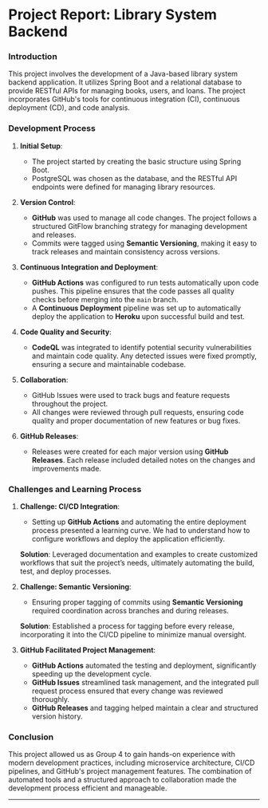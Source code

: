 # Project Report: Library System Backend

### Introduction
This project involves the development of a Java-based library system backend application. It utilizes Spring Boot and a relational database to provide RESTful APIs for managing books, users, and loans. The project incorporates GitHub's tools for continuous integration (CI), continuous deployment (CD), and code analysis.

### Development Process

1. **Initial Setup**:
   - The project started by creating the basic structure using Spring Boot.
   - PostgreSQL was chosen as the database, and the RESTful API endpoints were defined for managing library resources.

2. **Version Control**:
   - **GitHub** was used to manage all code changes. The project follows a structured GitFlow branching strategy for managing development and releases.
   - Commits were tagged using **Semantic Versioning**, making it easy to track releases and maintain consistency across versions.

3. **Continuous Integration and Deployment**:
   - **GitHub Actions** was configured to run tests automatically upon code pushes. This pipeline ensures that the code passes all quality checks before merging into the `main` branch.
   - A **Continuous Deployment** pipeline was set up to automatically deploy the application to **Heroku** upon successful build and test.
   
4. **Code Quality and Security**:
   - **CodeQL** was integrated to identify potential security vulnerabilities and maintain code quality. Any detected issues were fixed promptly, ensuring a secure and maintainable codebase.
   
5. **Collaboration**:
   - GitHub Issues were used to track bugs and feature requests throughout the project.
   - All changes were reviewed through pull requests, ensuring code quality and proper documentation of new features or bug fixes.
   
6. **GitHub Releases**:
   - Releases were created for each major version using **GitHub Releases**. Each release included detailed notes on the changes and improvements made.

### Challenges and Learning Process

1. **Challenge: CI/CD Integration**:
   - Setting up **GitHub Actions** and automating the entire deployment process presented a learning curve. We had to understand how to configure workflows and deploy the application efficiently.
   
   **Solution**: Leveraged documentation and examples to create customized workflows that suit the project’s needs, ultimately automating the build, test, and deploy processes.

2. **Challenge: Semantic Versioning**:
   - Ensuring proper tagging of commits using **Semantic Versioning** required coordination across branches and during releases.

   **Solution**: Established a process for tagging before every release, incorporating it into the CI/CD pipeline to minimize manual oversight.

3. **GitHub Facilitated Project Management**:
   - **GitHub Actions** automated the testing and deployment, significantly speeding up the development cycle.
   - **GitHub Issues** streamlined task management, and the integrated pull request process ensured that every change was reviewed thoroughly.
   - **GitHub Releases** and tagging helped maintain a clear and structured version history.

### Conclusion
This project allowed us as Group 4 to gain hands-on experience with modern development practices, including microservice architecture, CI/CD pipelines, and GitHub's project management features. The combination of automated tools and a structured approach to collaboration made the development process efficient and manageable.

---

